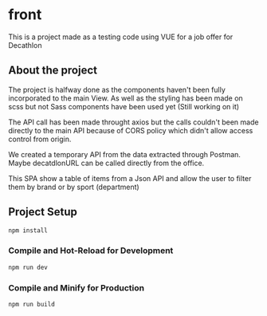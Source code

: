 # front

This is a project made as a testing code using VUE for a job offer for Decathlon

## About the project

The project is halfway done as the components haven't been fully incorporated to the main View.
As well as the styling has been made on scss but not Sass components have been used yet (Still working on it)

The API call has been made throught axios but the calls couldn't been made directly to the main API because of CORS policy which didn't allow access control from origin.

We created a temporary API from the data extracted through Postman. Maybe decatdlonURL can be called directly from the office.

This SPA show a table of items from a Json API and allow the user to filter them by brand or by sport (department)

## Project Setup

```sh
npm install
```

### Compile and Hot-Reload for Development

```sh
npm run dev
```

### Compile and Minify for Production

```sh
npm run build
```
